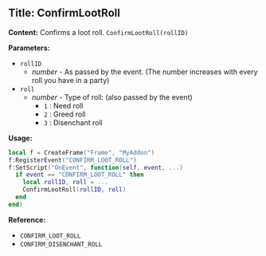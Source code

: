 ## Title: ConfirmLootRoll

**Content:**
Confirms a loot roll.
`ConfirmLootRoll(rollID)`

**Parameters:**
- `rollID`
  - *number* - As passed by the event. (The number increases with every roll you have in a party)
- `roll`
  - *number* - Type of roll: (also passed by the event)
    - `1` : Need roll
    - `2` : Greed roll
    - `3` : Disenchant roll

**Usage:**
```lua
local f = CreateFrame("Frame", "MyAddon")
f:RegisterEvent("CONFIRM_LOOT_ROLL")
f:SetScript("OnEvent", function(self, event, ...)
  if event == "CONFIRM_LOOT_ROLL" then
    local rollID, roll = ...
    ConfirmLootRoll(rollID, roll)
  end
end)
```

**Reference:**
- `CONFIRM_LOOT_ROLL`
- `CONFIRM_DISENCHANT_ROLL`